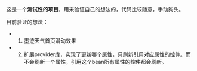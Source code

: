这是一个**测试性的项目**，用来验证自己的想法的，代码比较随意，手动狗头。

目前验证的想法：
 * 1. 墨迹天气首页滑动效果
 * 2. 扩展provider库，实现了更新哪个属性，只刷新引用对应属性的控件。而不会刷新一个属性，引用这个bean所有属性的控件都会刷新。
